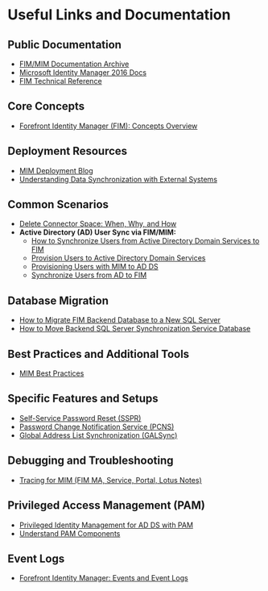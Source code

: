 # Useful Links and Documentation  
  
## Public Documentation  
- [FIM/MIM Documentation Archive](https://docs.microsoft.com/en-us/previous-versions/mim/jj590185(v=ws.10)?redirectedfrom=MSDN)    
- [Microsoft Identity Manager 2016 Docs](https://docs.microsoft.com/en-us/microsoft-identity-manager/microsoft-identity-manager-2016)    
- [FIM Technical Reference](https://technet.microsoft.com/en-us/library/jj590185(v=ws.10).aspx)    
  
## Core Concepts  
- [Forefront Identity Manager (FIM): Concepts Overview](https://technet.microsoft.com/en-us/library/jj590196(v=ws.10).aspx)    
  
## Deployment Resources  
- [MIM Deployment Blog](https://docs.microsoft.com/en-us/microsoft-identity-manager/deploy-use/microsoft-identity-manager-deploy)    
- [Understanding Data Synchronization with External Systems](https://technet.microsoft.com/en-us/library/ff608273(v=ws.10).aspx)    
  
## Common Scenarios  
- [Delete Connector Space: When, Why, and How](https://docs.microsoft.com/en-us/archive/blogs/connector_space/deleting-a-connector-space-when-why-and-how)    
- **Active Directory (AD) User Sync via FIM/MIM:**  
  - [How to Synchronize Users from Active Directory Domain Services to FIM](http://social.technet.microsoft.com/wiki/contents/articles/648.how-do-i-synchronize-users-from-active-directory-domain-services-to-fim.aspx)    
  - [Provision Users to Active Directory Domain Services](http://social.technet.microsoft.com/wiki/contents/articles/651.how-do-i-provision-users-to-active-directory-domain-services.aspx)    
  - [Provisioning Users with MIM to AD DS](https://docs.microsoft.com/en-us/microsoft-identity-manager/mim-how-provision-users-adds)    
  - [Synchronize Users from AD to FIM](https://docs.microsoft.com/en-us/previous-versions/mim/ff686261(v=ws.10)?redirectedfrom=MSDN)    
  
## Database Migration  
- [How to Migrate FIM Backend Database to a New SQL Server](https://social.technet.microsoft.com/wiki/contents/articles/3876.fim-2010-how-to-migrate-fim-backend-database-to-new-sql-server.aspx#_UNINSTALL_/_REINSTALL)    
- [How to Move Backend SQL Server Synchronization Service Database](https://social.technet.microsoft.com/wiki/contents/articles/5465.fimilm-how-to-move-the-backend-sql-server-synchronization-service-database.aspx)    
  
## Best Practices and Additional Tools  
- [MIM Best Practices](https://docs.microsoft.com/en-us/microsoft-identity-manager/mim-best-practices)    
  
## Specific Features and Setups  
- [Self-Service Password Reset (SSPR)](http://technet.microsoft.com/en-us/library/ee534892(v=ws.10).aspx)    
- [Password Change Notification Service (PCNS)](https://technet.microsoft.com/en-us/library/cc720654(v=ws.10).aspx)    
- [Global Address List Synchronization (GALSync)](http://technet.microsoft.com/en-us/library/cc708642(v=ws.10).aspx)    
  
## Debugging and Troubleshooting  
- [Tracing for MIM (FIM MA, Service, Portal, Lotus Notes)](https://docs.microsoft.com/en-us/archive/blogs/ms-identity-support/reference-enable-tracing-fim-ma-fim-service-fim-portal-lotus-notes)    
  
## Privileged Access Management (PAM)  
- [Privileged Identity Management for AD DS with PAM](https://docs.microsoft.com/en-us/microsoft-identity-manager/pam/privileged-identity-management-for-active-directory-domain-services)    
- [Understand PAM Components](https://microsoft.sharepoint.com/teams/campusipkits/privilegedaccessmanagement)    
  
## Event Logs  
- [Forefront Identity Manager: Events and Event Logs](https://social.technet.microsoft.com/wiki/contents/articles/17288.forefront-identity-manager-fim-events-event-logs.aspx)  

